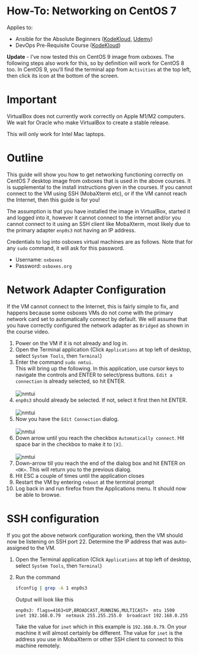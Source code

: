 # How-To: Networking on CentOS 7

Applies to:

* Ansible for the Absolute Beginners ([KodeKloud](https://kodekloud.com/courses/ansible-for-the-absolute-beginners-course/), [Udemy](https://www.udemy.com/course/learn-ansible/))
* DevOps Pre-Requisite Course ([KodeKloud](https://kodekloud.com/courses/devops-pre-requisite-course/))


**Update** - I've now tested this on CentOS 9 image from oxboxes. The following steps also work for this, so by definition will work for CentOS 8 too. In CentOS 9, you'll find the terminal app from `Activities` at the top left, then click its icon at the bottom of the screen.

# Important

VirtualBox does not currently work correctly on Apple M1/M2 computers. We wait for Oracle who make VirtualBox to create a stable release.

This will only work for Intel Mac laptops.

# Outline

This guide will show you how to get networking functioning correctly on CentOS 7 desktop image from oxboxes that is used in the above courses. It is supplemental to the install instructions given in the courses. If you cannot connect to the VM using SSH (MobaXterm etc), or if the VM cannot reach the Internet, then this guide is for you!

The assumption is that you have installed the image in VirtualBox, started it and logged into it, however it cannot connect to the internet and/or you cannot connect to it using an SSH client like MobaXterm, most likely due to the primary adapter `enp0s3` not having an IP address.

Credentials to log into osboxes virtual machines are as follows. Note that for any `sudo` command, it will ask for this password.

* Username: `oxboxes`
* Password: `osboxes.org`

# Network Adapter Configuration

If the VM cannot connect to the Internet, this is fairly simple to fix, and happens because some osboxes VMs do not come with the primary network card set to automatically connect by default. We will assume that you have correctly configured the network adapter as `Bridged` as shown in the course video.

1. Power on the VM if it is not already and log in.
1. Open the Terminal application (Click `Applications` at top left of desktop, select `System Tools`, then `Terminal`)
1. Enter the command `sudo nmtui`.</br>This will bring up the following. In this application, use cursor keys to navigate the controls and ENTER to select/press buttons. `Edit a connection` is already selected, so hit ENTER.</br></br>![nmtui](../../../img/ceontos7-nmtui-1.png)
1. `enp0s3` should already be selected. If not, select it first then hit ENTER.</br></br>![nmtui](../../../img/ceontos7-nmtui-2.png)
1. Now you have the `Edit Connection` dialog.<br/></br>![nmtui](../../../img/ceontos7-nmtui-3.png)</br>
1. Down arrow until you reach the checkbox `Automatically connect`. Hit space bar in the checkbox to make it to `[X]`.</br></br>![nmtui](../../../img/ceontos7-nmtui-5.png)</br>
1. Down-arrow till you reach the end of the dialog box and hit ENTER on `<OK>`. This will return you to the previous dialog.
1. Hit ESC a couple of times until the application closes
1. Restart the VM by entering `reboot` at the terminal prompt
1. Log back in and run firefox from the Applications menu. It should now be able to browse.


# SSH configuration

If you got the above network configuration working, then the VM should now be listening on SSH port 22. Determine the IP address that was auto-assigned to the VM.

1. Open the Terminal application (Click `Applications` at top left of desktop, select `System Tools`, then `Terminal`)
1. Run the command 

    ```bash
    ifconfig | grep -A 1 enp0s3
    ```

    Output will look like this

    ```
    enp0s3: flags=4163<UP,BROADCAST,RUNNING,MULTICAST>  mtu 1500
    inet 192.168.0.79  netmask 255.255.255.0  broadcast 192.168.0.255
    ```

    Take the value for `inet` which in this example is `192.168.0.79`. On your machine it will almost certainly be different. The value for `inet` is the address you use in MobaXterm or other SSH client to connect to this machine remotely.
